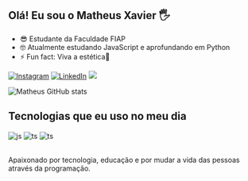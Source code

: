 ## Olá! Eu sou o Matheus Xavier 🖐️

- 😎 Estudante da Faculdade FIAP
- 🤓 Atualmente estudando JavaScript e aprofundando em Python
- ⚡ Fun fact: Viva a estética🔱

[![Instagram](https://img.shields.io/badge/Instagram-E4405F?style=for-the-badge&logo=instagram&logoColor=white)](https://instagram.com/matheus_wq17)
[![LinkedIn](https://img.shields.io/badge/LinkedIn-0077B5?style=for-the-badge&logo=linkedin&logoColor=white)](https://www.linkedin.com/in/matheus-xavier-silva-de-toledo-814930266/)
 <a href = "mailto:matheusxavi57@gmail.com"><img src="https://img.shields.io/badge/-Gmail-%23333?style=for-the-badge&logo=gmail&logoColor=white" target="_blank"></a>

![Matheus GitHub stats](https://github-readme-stats.vercel.app/api?username=matheuswq17&show_icons=true&theme=dark&count_private=true)

## Tecnologias que eu uso no meu dia

<div style="display: inline_block">  <img align="center" alt="js" src="https://img.shields.io/badge/JavaScript-F7DF1E?style=for-the-badge&logo=javascript&logoColor=black" />
  <img align="center" alt="ts" src="https://img.shields.io/badge/Python-3776AB?style=for-the-badge&logo=python&logoColor=white" />
  <img align="center" alt="ts" src="https://img.shields.io/badge/TypeScript-007ACC?style=for-the-badge&logo=typescript&logoColor=white" />
  
</div><br/>

Apaixonado por tecnologia, educação e por mudar a vida das pessoas através da programação.